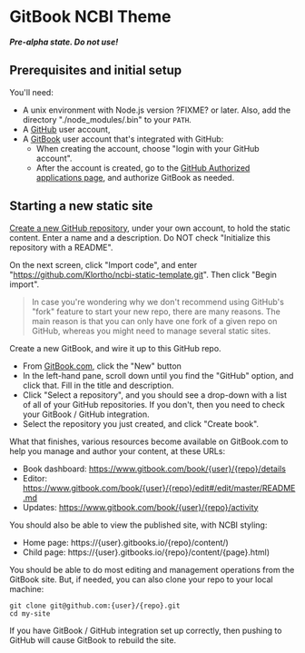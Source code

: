 # GitBook NCBI Theme

***Pre-alpha state. Do not use!***

## Prerequisites and initial setup

You'll need:

* A unix environment with Node.js version ?FIXME? or later. Also, add the 
  directory "./node_modules/.bin" to your `PATH`.
* A [GitHub](https://github.com) user account,
* A [GitBook](https://gitbook.com) user account that's integrated with 
  GitHub: 
    * When creating the account, choose "login with your GitHub account".
    * After the account is created, go to the [GitHub Authorized
      applications page](https://github.com/settings/applications), and 
      authorize GitBook as needed.


## Starting a new static site

[Create a new GitHub repository](https://github.com/new), under your own
account, to hold the static content. Enter a name and a description.
Do NOT check "Initialize this repository with a README".

On the next screen, click "Import code", and enter 
"https://github.com/Klortho/ncbi-static-template.git". Then click "Begin
import".

> In case you're wondering why we don't recommend using GitHub's "fork"
> feature to start your new repo, there are many reasons. The main reason
> is that you can only have one fork of a given repo on GitHub, whereas
> you might need to manage several static sites.

Create a new GitBook, and wire it up to this GitHub repo.

* From [GitBook.com](https://www.gitbook.com/), click the "New" button
* In the left-hand pane, scroll down until you find the "GitHub" option,
  and click that. Fill in the title and description.
* Click "Select a repository", and you should see a drop-down with a list
  of all of your GitHub repositories. If you don't, then you need to check
  your GitBook / GitHub integration.
* Select the repository you just created, and click "Create book".


What that finishes, various resources become available on GitBook.com to 
help you manage and author your content, at these URLs:

* Book dashboard: https://www.gitbook.com/book/{user}/{repo}/details
* Editor: https://www.gitbook.com/book/{user}/{repo}/edit#/edit/master/README.md
* Updates: https://www.gitbook.com/book/{user}/{repo}/activity

You should also be able to view the published site, with NCBI styling:

* Home page: https://{user}.gitbooks.io/{repo}/content/)
* Child page: https://{user}.gitbooks.io/{repo}/content/{page}.html)



You should be able to do most editing and management operations from the
GitBook site. But, if needed, you can also clone your repo to your local 
machine:

```
git clone git@github.com:{user}/{repo}.git
cd my-site
```

If you have GitBook / GitHub integration set up correctly, then pushing
to GitHub will cause GitBook to rebuild the site.
